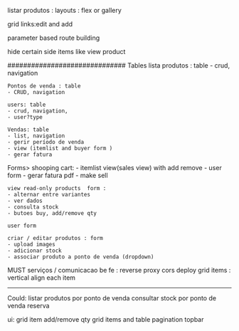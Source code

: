 
listar produtos : layouts : flex or gallery

grid links:edit and add

parameter based route building

hide certain side items like view product

##############################
Tables
	lista produtos : table
	- crud, navigation

	Pontos de venda : table
	- CRUD, navigation

	users: table
	- crud, navigation,
	- user?type

	Vendas: table 
	- list, navigation
	- gerir período de venda
	- view (itemlist and buyer form )
	- gerar fatura

Forms>
	shooping cart: 
		- itemlist view(sales view) with add remove
		- user form
		- gerar fatura pdf
		- make sell

	view read-only products  form :
	- alternar entre variantes
	- ver dados
	- consulta stock
	- butoes buy, add/remove qty

	user form

	criar / editar produtos : form 
	- upload images
	- adicionar stock
	- associar produto a ponto de venda (dropdown)

MUST
serviços / comunicacao be fe : reverse proxy cors 
deploy
grid items : vertical align each item

---------------------------------------------------
Could:
listar produtos por ponto de venda
consultar stock por ponto de venda
reserva


ui:
grid item add/remove qty
grid items and table pagination
topbar
